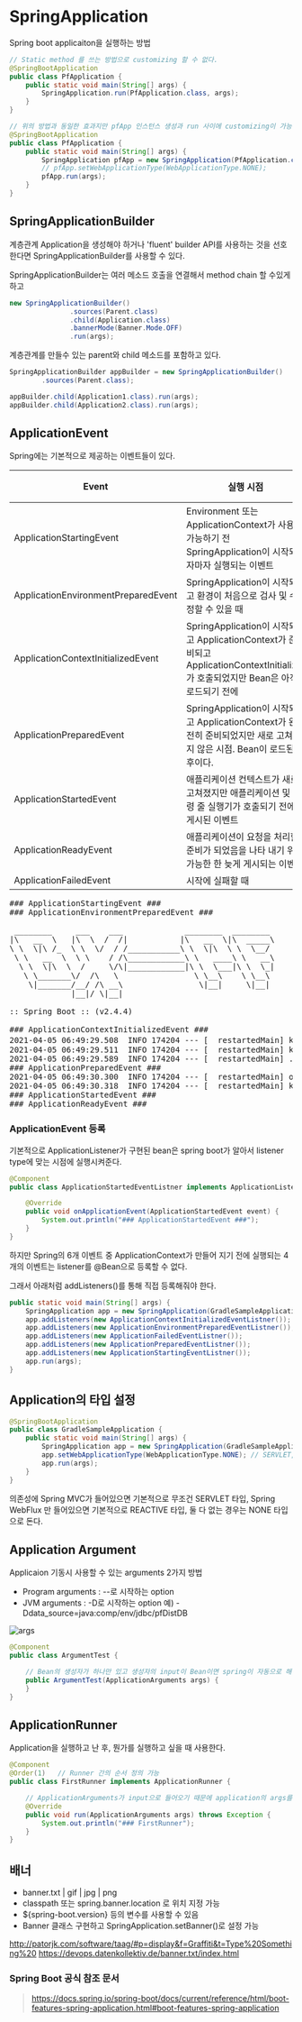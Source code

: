 # SpringApplication 

Spring boot applicaiton을 실행하는 방법

```java
// Static method 를 쓰는 방법으로 customizing 할 수 없다.
@SpringBootApplication
public class PfApplication {
	public static void main(String[] args) {
		SpringApplication.run(PfApplication.class, args);
	}
}
```

```java
// 위의 방법과 동일한 효과지만 pfApp 인스턴스 생성과 run 사이에 customizing이 가능하다.
@SpringBootApplication
public class PfApplication {
	public static void main(String[] args) {
		SpringApplication pfApp = new SpringApplication(PfApplication.class); 
        // pfApp.setWebApplicationType(WebApplicationType.NONE);
        pfApp.run(args);
	}
}
```

## SpringApplicationBuilder

계층관계 Application을 생성해야 하거나 'fluent' builder API를 사용하는 것을 선호한다면 SpringApplicationBuilder를 사용할 수 있다.

SpringApplicationBuilder는 여러 메소드 호출을 연결해서 method chain 할 수있게 하고 

```java
new SpringApplicationBuilder()
               .sources(Parent.class)
               .child(Application.class)
               .bannerMode(Banner.Mode.OFF)
               .run(args);
```


계층관계를 만들수 있는 parent와 child 메소드를 포함하고 있다.

```java
SpringApplicationBuilder appBuilder = new SpringApplicationBuilder()
        .sources(Parent.class);

appBuilder.child(Application1.class).run(args);
appBuilder.child(Application2.class).run(args);
```


## ApplicationEvent

Spring에는 기본적으로 제공하는 이벤트들이 있다.

|Event|실행 시점|순서|비고|
|---|---|---|---|
|ApplicationStartingEvent|Environment 또는 ApplicationContext가 사용 가능하기 전 SpringApplication이 시작되자마자 실행되는 이벤트|1|app.addListeners()|
|ApplicationEnvironmentPreparedEvent|SpringApplication이 시작되고 환경이 처음으로 검사 및 수정할 수 있을 때|2|app.addListeners()|
|ApplicationContextInitializedEvent|SpringApplication이 시작되고 ApplicationContext가 준비되고 ApplicationContextInitializer가 호출되었지만 Bean은 아직 로드되기 전에|3|app.addListeners()|
|ApplicationPreparedEvent|SpringApplication이 시작되고 ApplicationContext가 완전히 준비되었지만 새로 고쳐지지 않은 시점. Bean이 로드된 후이다.|4|app.addListeners()|
|ApplicationStartedEvent|애플리케이션 컨텍스트가 새로 고쳐졌지만 애플리케이션 및 명령 줄 실행기가 호출되기 전에 게시된 이벤트|5|Bean 등록만으로 가능|
|ApplicationReadyEvent|애플리케이션이 요청을 처리할 준비가 되었음을 나타 내기 위해 가능한 한 늦게 게시되는 이벤트|6|Bean 등록만으로 가능|
|ApplicationFailedEvent|시작에 실패할 때|||

<pre>
### ApplicationStartingEvent ###
### ApplicationEnvironmentPreparedEvent ###

 ________     ___    ___             ________  ________ 
|\   __  \   |\  \  /  /|           |\   __  \|\  _____\
\ \  \|\ /_  \ \  \/  / /___________\ \  \|\  \ \  \__/ 
 \ \   __  \  \ \    / /\____________\ \   ____\ \   __\
  \ \  \|\  \  /     \/\|____________|\ \  \___|\ \  \_|
   \ \_______\/  /\   \                \ \__\    \ \__\ 
    \|_______/__/ /\ __\                \|__|     \|__| 
             |__|/ \|__|                                
             
:: Spring Boot :: (v2.4.4)

### ApplicationContextInitializedEvent ###
2021-04-05 06:49:29.508  INFO 174204 --- [  restartedMain] k.s.sample.GradleSampleApplication       : Starting GradleSampleApplication using Java 1.8.0_151 on DESKTOP-HPVS9RB with PID 174204 (D:\99.KYLEE\01.개인프로젝트\59.Study\study\Spring Boot\workspace\GradleSample\bin\main started by kylee in D:\99.KYLEE\01.개인프로젝트\59.Study\study\Spring Boot\workspace\GradleSample)
2021-04-05 06:49:29.511  INFO 174204 --- [  restartedMain] k.s.sample.GradleSampleApplication       : No active profile set, falling back to default profiles: default
2021-04-05 06:49:29.589  INFO 174204 --- [  restartedMain] .e.DevToolsPropertyDefaultsPostProcessor : Devtools property defaults active! Set 'spring.devtools.add-properties' to 'false' to disable
### ApplicationPreparedEvent ###
2021-04-05 06:49:30.300  INFO 174204 --- [  restartedMain] o.s.b.d.a.OptionalLiveReloadServer       : LiveReload server is running on port 35729
2021-04-05 06:49:30.318  INFO 174204 --- [  restartedMain] k.s.sample.GradleSampleApplication       : Started GradleSampleApplication in 1.167 seconds (JVM running for 4.053)
### ApplicationStartedEvent ###
### ApplicationReadyEvent ###
</pre>


### ApplicationEvent 등록

기본적으로 ApplicationListener가 구현된 bean은 spring boot가 알아서 listener type에 맞는 시점에 실행시켜준다.

```java
@Component
public class ApplicationStartedEventListner implements ApplicationListener<ApplicationStartedEvent>{

	@Override
	public void onApplicationEvent(ApplicationStartedEvent event) {
		System.out.println("### ApplicationStartedEvent ###");
	}
}
```

하지만 Spring의 6개 이벤트 중 ApplicationContext가 만들어 지기 전에 실행되는 4개의 이벤트는 listener를 @Bean으로 등록할 수 없다.

그래서 아래처럼 addListeners()를 통해 직접 등록해줘야 한다.

```java
public static void main(String[] args) {
    SpringApplication app = new SpringApplication(GradleSampleApplication.class);
    app.addListeners(new ApplicationContextInitializedEventListner());
    app.addListeners(new ApplicationEnvironmentPreparedEventListner());
    app.addListeners(new ApplicationFailedEventListner());
    app.addListeners(new ApplicationPreparedEventListner());
    app.addListeners(new ApplicationStartingEventListner());
    app.run(args);
}
```


## Application의 타입 설정

```java
@SpringBootApplication
public class GradleSampleApplication {
	public static void main(String[] args) {
		SpringApplication app = new SpringApplication(GradleSampleApplication.class);
		app.setWebApplicationType(WebApplicationType.NONE); // SERVLET, REACTIVE, NONE
		app.run(args);
	}
}
```

의존성에 Spring MVC가 들어있으면 기본적으로 무조건 SERVLET 타입,
Spring WebFlux 만 들어있으면 기본적으로 REACTIVE 타입,
둘 다 없는 경우는 NONE 타입으로 돈다.


## Application Argument

Applicaion 기동시 사용할 수 있는 arguments 2가지 방법

- Program arguments : --로 시작하는 option
- JVM arguments : -D로 시작하는 option 예) -Ddata_source=java:comp/env/jdbc/pfDistDB

![args](./assets/img/args.png)

```java
@Component
public class ArgumentTest {

	// Bean의 생성자가 하나만 있고 생성자의 input이 Bean이면 spring이 자동으로 해당 bean을 주입해준다.
	public ArgumentTest(ApplicationArguments args) {
	}
}

```

## ApplicationRunner

Application을 실행하고 난 후, 뭔가를 실행하고 싶을 때 사용한다.

```java
@Component
@Order(1)   // Runner 간의 순서 정의 가능
public class FirstRunner implements ApplicationRunner {

    // ApplicationArguments가 input으로 들어오기 때문에 application의 args를 사용할 수 있다.
	@Override
	public void run(ApplicationArguments args) throws Exception {
		System.out.println("### FirstRunner");
	}
}
```


## 배너

- banner.txt | gif | jpg | png
- classpath 또는 spring.banner.location 로 위치 지정 가능
- ${spring-boot.version} 등의 변수를 사용할 수 있음
- Banner 클래스 구현하고 SpringApplication.setBanner()로 설정 가능

http://patorjk.com/software/taag/#p=display&f=Graffiti&t=Type%20Something%20
https://devops.datenkollektiv.de/banner.txt/index.html


### Spring Boot 공식 참조 문서

> https://docs.spring.io/spring-boot/docs/current/reference/html/boot-features-spring-application.html#boot-features-spring-application